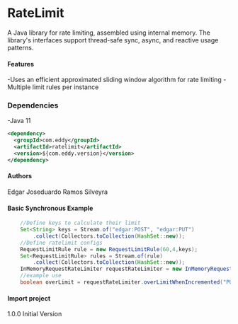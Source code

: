 RateLimit
============
A Java library for rate limiting, assembled using internal memory. The library's interfaces support thread-safe sync, async, and reactive usage patterns.

#### Features
-Uses an efficient approximated sliding window algorithm for rate limiting
-Multiple limit rules per instance

### Dependencies
-Java 11


```xml
<dependency>
  <groupId>com.eddy</groupId>
  <artifactId>ratelimit</artifactId>
  <version>${com.eddy.version}</version>
</dependency>
```

#### Authors

Edgar Joseduardo Ramos Silveyra

#### Basic Synchronous Example
```java
    //Define keys to calculate their limit
    Set<String> keys = Stream.of("edgar:POST", "edgar:PUT")
        .collect(Collectors.toCollection(HashSet::new));
    //Define ratelimit configs
    RequestLimitRule rule = new RequestLimitRule(60,4,keys);
    Set<RequestLimitRule> rules = Stream.of(rule)
        .collect(Collectors.toCollection(HashSet::new));
    InMemoryRequestRateLimiter requestRateLimiter = new InMemoryRequestRateLimiter(rules);
    //example use
    boolean overLimit = requestRateLimiter.overLimitWhenIncremented("PUT");
```

#### Import project

1.0.0 Initial Version
